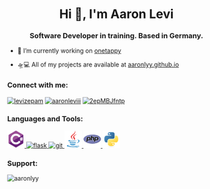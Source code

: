 <h1 align="center">Hi 🖤, I'm Aaron Levi</h1>
<h3 align="center">Software Developer in training. Based in Germany.</h3>

- 🔭 I’m currently working on [onetappy](https://github.com/aaronlyy/onetappy)

- 🛸💻 All of my projects are available at [aaronlyy.github.io](https://aaronlyy.github.io)

<h3 align="left">Connect with me:</h3>
<p align="left">
<a href="https://twitter.com/levizepam" target="blank"><img align="center" src="https://cdn.jsdelivr.net/npm/simple-icons@3.0.1/icons/twitter.svg" alt="levizepam" height="30" width="40" /></a>
<a href="https://instagram.com/aaronleviii" target="blank"><img align="center" src="https://cdn.jsdelivr.net/npm/simple-icons@3.0.1/icons/instagram.svg" alt="aaronleviii" height="30" width="40" /></a>
<a href="https://discord.gg/2epMBJfntp" target="blank"><img align="center" src="https://cdn.jsdelivr.net/npm/simple-icons@3.0.1/icons/discord.svg" alt="2epMBJfntp" height="30" width="40" /></a>
</p>

<h3 align="left">Languages and Tools:</h3>
<p align="left"> <a href="https://www.w3schools.com/cs/" target="_blank"> <img src="https://raw.githubusercontent.com/devicons/devicon/master/icons/csharp/csharp-original.svg" alt="csharp" width="40" height="40"/> </a> <a href="https://flask.palletsprojects.com/" target="_blank"> <img src="https://www.vectorlogo.zone/logos/pocoo_flask/pocoo_flask-icon.svg" alt="flask" width="40" height="40"/> </a> <a href="https://git-scm.com/" target="_blank"> <img src="https://www.vectorlogo.zone/logos/git-scm/git-scm-icon.svg" alt="git" width="40" height="40"/> </a> <a href="https://www.java.com" target="_blank"> <img src="https://raw.githubusercontent.com/devicons/devicon/master/icons/java/java-original.svg" alt="java" width="40" height="40"/> </a> <a href="https://www.php.net" target="_blank"> <img src="https://raw.githubusercontent.com/devicons/devicon/master/icons/php/php-original.svg" alt="php" width="40" height="40"/> </a> <a href="https://www.python.org" target="_blank"> <img src="https://raw.githubusercontent.com/devicons/devicon/master/icons/python/python-original.svg" alt="python" width="40" height="40"/> </a> </p>

<h3 align="left">Support:</h3>
<p><a href="https://www.buymeacoffee.com/aaronlyy"> <img align="left" src="https://cdn.buymeacoffee.com/buttons/v2/default-yellow.png" height="50" width="210" alt="aaronlyy" /></a></p><br><br>

